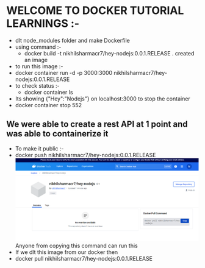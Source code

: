 # WELCOME TO  DOCKER TUTORIAL LEARNINGS :-
 - dlt node_modules folder and make Dockerfile
 - using command  :-
   - docker build -t nikhilsharmacr7/hey-nodejs:0.0.1.RELEASE . created an image
 -  to run this image :-
   -  docker container run -d -p 3000:3000 nikhilsharmacr7/hey-nodejs:0.0.1.RELEASE
 - to check status :-
   - docker container ls
 - Its showing {"Hey":"Nodejs"} on localhost:3000 to stop the container
  - docker container stop 552
 
##  We were able to create a rest API at 1 point and was able to containerize it  
 - To make it public :-
  - docker push nikhilsharmacr7/hey-nodejs:0.0.1.RELEASE
  ![alt text](image.png)
  Anyone from copying this command can run this 
 - If we dlt this image from our docker then 
  -  docker pull nikhilsharmacr7/hey-nodejs:0.0.1.RELEASE
  
